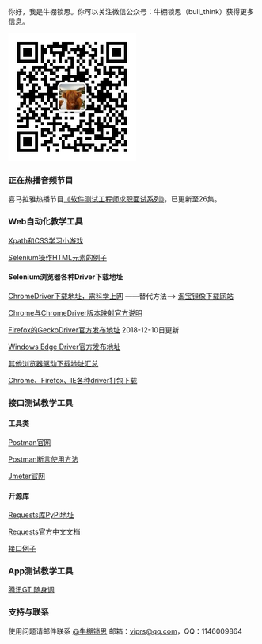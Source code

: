 
你好，我是牛棚锁思。你可以关注微信公众号：牛棚锁思（bull_think）获得更多信息。

![qrcode_for_bull_think](imgs/qrcode_for_bull_think.jpg)

### 正在热播音频节目

喜马拉雅热播节目[《软件测试工程师求职面试系列》](https://www.ximalaya.com/jiaoyu/7474857/)，已更新至26集。

### Web自动化教学工具

[Xpath和CSS学习小游戏](xpath_css)

[Selenium操作HTML元素的例子](html_for_selenium)

#### Selenium浏览器各种Driver下载地址

[ChromeDriver下载地址，需科学上网](http://chromedriver.storage.googleapis.com/index.html)  ——替代方法——>       [淘宝镜像下载网站](https://npm.taobao.org/mirrors/chromedriver/)

[Chrome与ChromeDriver版本映射官方说明](https://npm.taobao.org/mirrors/chromedriver/2.44/notes.txt)

[Firefox的GeckoDriver官方发布地址](https://github.com/mozilla/geckodriver/releases) 2018-12-10日更新

[Windows Edge Driver官方发布地址](https://developer.microsoft.com/en-us/microsoft-edge/tools/webdriver/)

[其他浏览器驱动下载地址汇总](https://docs.seleniumhq.org/download/)

[Chrome、Firefox、IE各种driver打包下载](http://dl.zmninfo.com/drivers/chrome_firefox_ie_drivers.7z)

### 接口测试教学工具

#### 工具类

[Postman官网](https://www.getpostman.com/)

[Postman断言使用方法](https://learning.getpostman.com/docs/postman/scripts/test_examples/)

[Jmeter官网](http://jmeter.apache.org/)

#### 开源库

[Requests库PyPi地址](https://pypi.org/project/requests/)

[Requests官方中文文档](http://docs.python-requests.org/zh_CN/latest/)

[接口例子](http://httpbin.org)

### App测试教学工具

[腾讯GT 随身调](https://gt.qq.com)

### 支持与联系

使用问题请邮件联系 [@牛棚锁思](mailto:viprs@qq.com) 邮箱：viprs@qq.com，QQ：1146009864


